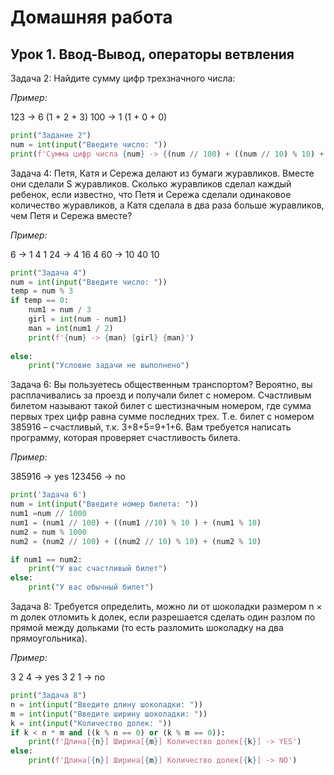 # Домашняя работа

## Урок 1. Ввод-Вывод, операторы ветвления

Задача 2:
Найдите сумму цифр трехзначного числа:

*Пример:*

123 -> 6 (1 + 2 + 3)
100 -> 1 (1 + 0 + 0)

```python
print("Задание 2")
num = int(input("Введите число: "))
print(f'Сумма цифр числа {num} -> {(num // 100) + ((num // 10) % 10) + (num % 10)} ({num // 100} + {(num // 10) % 10} + {num % 10})') 
```

Задача 4:
Петя, Катя и Сережа делают из бумаги журавликов. Вместе они сделали S журавликов.
Сколько журавликов сделал каждый ребенок, если известно,
что Петя и Сережа сделали одинаковое количество журавликов,
а Катя сделала в два раза больше журавликов, чем Петя и Сережа вместе?

*Пример:*

6 -> 1  4  1
24 -> 4  16  4
60 -> 10  40  10

```python
print("Задача 4")
num = int(input("Введите число: "))
temp = num % 3
if temp == 0:
    num1 = num / 3
    girl = int(num - num1)
    man = int(num1 / 2)
    print(f'{num} -> {man} {girl} {man}')
    
else:
    print("Условие задачи не выполнено")
```

Задача 6:
Вы пользуетесь общественным транспортом?
Вероятно, вы расплачивались за проезд и получали билет с номером.
Счастливым билетом называют такой билет с шестизначным номером,
где сумма первых трех цифр равна сумме последних трех.
Т.е. билет с номером 385916 – счастливый, т.к. 3+8+5=9+1+6.
Вам требуется написать программу, которая проверяет счастливость билета.

*Пример:*

385916 -> yes
123456 -> no

```python
print('Задача 6')
num = int(input("Введите номер билета: "))
num1 =num // 1000
num1 = (num1 // 100) + ((num1 //10) % 10 ) + (num1 % 10)
num2 = num % 1000
num2 = (num2 // 100) + ((num2 // 10) % 10) + (num2 % 10)

if num1 == num2:
    print("У вас счастливый билет")
else:
    print("У вас обычный билет")
```

Задача 8:
Требуется определить, можно ли от шоколадки размером n × m долек отломить k долек,
если разрешается сделать один разлом по прямой между дольками (то есть разломить шоколадку на два прямоугольника).

*Пример:*

3 2 4 -> yes
3 2 1 -> no

```python
print("Задача 8")
n = int(input("Введите длину шоколадки: "))
m = int(input("Введите ширину шоколадки: "))
k = int(input("Количество долек: "))
if k < n * m and ((k % n == 0) or (k % m == 0)):
    print(f'Длина[{n}] Ширина[{m}] Количество долек[{k}] -> YES')
else:
    print(f'Длина[{n}] Ширина[{m}] Количество долек[{k}] -> NO')
```
